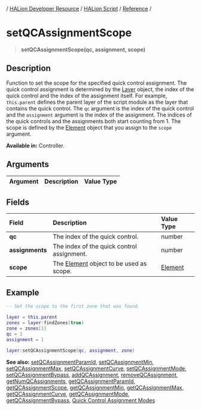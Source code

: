 / [HALion Developer Resource](../../HALion-Developer-Resource.md) / [HALion Script](./HALion-Script.md) / [Reference](./Reference.md) /

# setQCAssignmentScope

>**setQCAssignmentScope(qc, assignment, scope)**

## Description

Function to set the scope for the specified quick control assignment. The quick control assignment is determined by the [Layer](./Layer.md) object, the index of the quick control and the index of the assignment itself. For example, ``this.parent`` defines the parent layer of the script module as the layer that contains the quick control. The ``qc`` argument is the index of the quick control and the ``assignment`` argument is the index of the assignment. The indices of the quick controls and the assignments both start counting from 1. The scope is defined by the [Element](./Element.md) object that you assign to the ``scope`` argument.

**Available in:** Controller.

## Arguments

|Argument|Description|Value Type|
|:-|:-|:-|


## Fields

|Field|Description|Value Type|
|:-|:-|:-|
|**qc**|The index of the quick control.|number|
|**assignments**|The index of the quick control assignment.|number|
|**scope**|The [Element](./Element.md) object to be used as scope.|[Element](./Element.md)|

## Example

```lua
-- Set the scope to the first zone that was found.

layer = this.parent
zones = layer:findZones(true)
zone = zones[1]
qc = 1
assignment = 1
   
layer:setQCAssignmentScope(qc, assignment, zone)
```

**See also:** [setQCAssignmentParamId](./setQCAssignmentParamId.md), [setQCAssignmentMin](./setQCAssignmentMin.md), [setQCAssignmentMax](./setQCAssignmentMax.md), [setQCAssignmentCurve](./setQCAssignmentCurve.md), [setQCAssignmentMode](./setQCAssignmentMode.md), [setQCAssignmentBypass](./setQCAssignmentBypass.md), [addQCAssignment](./addQCAssignment.md), [removeQCAssignment](./removeQCAssignment.md), [getNumQCAssignments](./getNumQCAssignments.md), [getQCAssignmentParamId](./getQCAssignmentParamId.md), [getQCAssignmentScope](./getQCAssignmentScope.md), [getQCAssignmentMin](./getQCAssignmentMin.md), [getQCAssignmentMax](./getQCAssignmentMax.md), [getQCAssignmentCurve](./getQCAssignmentCurve.md), [getQCAssignmentMode](./getQCAssignmentMode.md), [getQCAssignmentBypass](./getQCAssignmentBypass.md), [Quick Control Assignment Modes](./Quick-Control-Assignment-Modes.md)